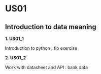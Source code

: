 # US01
## Introduction to data meaning 

**1. US01_1**

Introduction to python : tip exercise

**2. US01_2**

Work with datasheet and API : bank data 

